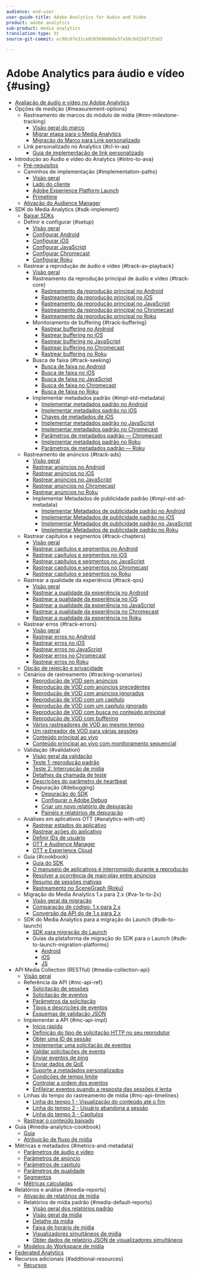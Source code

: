 ```yaml
---
audience: end-user
user-guide-title: Adobe Analytics for Audio and Video
product: adobe analytics
sub-product: media analytics
translation-type: ht
source-git-commit: ec98c87e31ce0265698d6da37a50c6d25d7155d3

---
```



# Adobe Analytics para áudio e vídeo {#using}

+ [Avaliação de áudio e vídeo no Adobe Analytics](media-overview.md)
+ Opções de medição {#measurement-options}
   + Rastreamento de marcos do módulo de mídia {#mm-milestone-tracking}
      + [Visão geral do marco](measurement-options/mm-milestone-tracking/milestone-overview.md)
      + [Migrar etapa para o Media Analytics](measurement-options/mm-milestone-tracking/migrate-ms-to-va.md)
      + [Migração do Marco para Link personalizado](measurement-options/mm-milestone-tracking/migrate-ms-to-cl.md)
   + Link personalizado no Analytics {#cl-in-aa}
      + [Guia de implementação de link personalizado](measurement-options/cl-in-aa/cl-impl-guide.md)
+ Introdução ao Áudio e vídeo do Analytics {#intro-to-ava}
   + [Pré-requisitos](intro-to-ava/prereqs.md)
   + Caminhos de implementação {#implementation-paths}
      + [Visão geral](intro-to-ava/implementation-paths/implementation-paths.md)
      + [Lado do cliente](intro-to-ava/implementation-paths/client-side-path.md)
      + [Adobe Experience Platform Launch](intro-to-ava/implementation-paths/launch-path.md)
      + [Primetime](intro-to-ava/implementation-paths/primetime-path.md)
   + [Ativação do Audience Manager](intro-to-ava/am-enablement.md)
+ SDK do Media Analytics {#sdk-implement}
   + [Baixar SDKs](sdk-implement/download-sdks.md)
   + Definir e configurar {#setup}
      + [Visão geral](sdk-implement/setup/setup-overview.md)
      + [Configurar Android](sdk-implement/setup/set-up-android.md)
      + [Configurar iOS](sdk-implement/setup/set-up-ios.md)
      + [Configurar JavaScript](sdk-implement/setup/set-up-js.md)
      + [Configurar Chromecast ](sdk-implement/setup/set-up-chromecast.md)
      + [Configurar Roku ](sdk-implement/setup/set-up-roku.md)
   + Rastrear a reprodução de áudio e vídeo {#track-av-playback}
      + [Visão geral](sdk-implement/track-av-playback/track-core-overview.md)
      + Rastreamento da reprodução principal de áudio e vídeo {#track-core}
         + [Rastreamento da reprodução principal no Android](sdk-implement/track-av-playback/track-core/track-core-android.md)
         + [Rastreamento da reprodução principal no iOS](sdk-implement/track-av-playback/track-core/track-core-ios.md)
         + [Rastreamento da reprodução principal no JavaScript](sdk-implement/track-av-playback/track-core/track-core-js.md)
         + [Rastreamento da reprodução principal no Chromecast](sdk-implement/track-av-playback/track-core/track-core-chromecast.md)
         + [Rastreamento da reprodução principal no Roku](sdk-implement/track-av-playback/track-core/track-core-roku.md)
      + Monitoramento de buffering {#track-buffering}
         + [Rastrear buffering no Android](sdk-implement/track-av-playback/track-buffering/track-buffering-android.md)
         + [Rastrear buffering no iOS](sdk-implement/track-av-playback/track-buffering/track-buffering-ios.md)
         + [Rastrear buffering no JavaScript](sdk-implement/track-av-playback/track-buffering/track-buffering-js.md)
         + [Rastrear buffering no Chromecast](sdk-implement/track-av-playback/track-buffering/track-buffering-chromecast.md)
         + [Rastrear buffering no Roku](sdk-implement/track-av-playback/track-buffering/track-buffering-roku.md)
      + Busca de faixa {#track-seeking}
         + [Busca de faixa no Android](sdk-implement/track-av-playback/track-seeking/track-seeking-android.md)
         + [Busca de faixa no iOS](sdk-implement/track-av-playback/track-seeking/track-seeking-ios.md)
         + [Busca de faixa no JavaScript](sdk-implement/track-av-playback/track-seeking/track-seeking-js.md)
         + [Busca de faixa no Chromecast](sdk-implement/track-av-playback/track-seeking/track-seeking-chromecast.md)
         + [Busca de faixa no Roku](sdk-implement/track-av-playback/track-seeking/track-seeking-roku.md)
      + Implementar metadados padrão {#impl-std-metadata}
         + [Implementar metadados padrão no Android](sdk-implement/track-av-playback/impl-std-metadata/impl-std-metadata-android.md)
         + [Implementar metadados padrão no iOS](sdk-implement/track-av-playback/impl-std-metadata/impl-std-metadata-ios.md)
         + [Chaves de metadados de iOS](sdk-implement/track-av-playback/impl-std-metadata/ios-metadata-keys.md)
         + [Implementar metadados padrão no JavaScript](sdk-implement/track-av-playback/impl-std-metadata/impl-std-metadata-js.md)
         + [Implementar metadados padrão no Chromecast](sdk-implement/track-av-playback/impl-std-metadata/impl-std-metadata-chromecast.md)
         + [Parâmetros de metadados padrão — Chromecast](sdk-implement/track-av-playback/impl-std-metadata/chromecast-metadata.md)
         + [Implementar metadados padrão no Roku](sdk-implement/track-av-playback/impl-std-metadata/impl-std-metadata-roku.md)
         + [Parâmetros de metadados padrão — Roku](sdk-implement/track-av-playback/impl-std-metadata/roku-metadata.md)
   + Rastreamento de anúncios {#track-ads}
      + [Visão geral](sdk-implement/track-ads/track-ads-overview.md)
      + [Rastrear anúncios no Android](sdk-implement/track-ads/track-ads-android.md)
      + [Rastrear anúncios no iOS](sdk-implement/track-ads/track-ads-ios.md)
      + [Rastrear anúncios no JavaScript](sdk-implement/track-ads/track-ads-js.md)
      + [Rastrear anúncios no Chromecast](sdk-implement/track-ads/track-ads-chromecast.md)
      + [Rastrear anúncios no Roku](sdk-implement/track-ads/track-ads-roku.md)
      + Implementar Metadados de publicidade padrão {#impl-std-ad-metadata}
         + [Implementar Metadados de publicidade padrão no Android](sdk-implement/track-ads/impl-std-ad-metadata/impl-std-ad-metadata-android.md)
         + [Implementar Metadados de publicidade padrão no iOS](sdk-implement/track-ads/impl-std-ad-metadata/impl-std-ad-metadata-ios.md)
         + [Implementar Metadados de publicidade padrão no JavaScript](sdk-implement/track-ads/impl-std-ad-metadata/impl-std-ad-metadata-js.md)
         + [Implementar Metadados de publicidade padrão no Roku](sdk-implement/track-ads/impl-std-ad-metadata/impl-std-ad-metadata-roku.md)
   + Rastrear capítulos e segmentos {#track-chapters}
      + [Visão geral](sdk-implement/track-chapters/track-chapters-overview.md)
      + [Rastrear capítulos e segmentos no Android](sdk-implement/track-chapters/track-chapters-android.md)
      + [Rastrear capítulos e segmentos no iOS](sdk-implement/track-chapters/track-chapters-ios.md)
      + [Rastrear capítulos e segmentos no JavaScript](sdk-implement/track-chapters/track-chapters-js.md)
      + [Rastrear capítulos e segmentos no Chromecast](sdk-implement/track-chapters/track-chapters-chromecast.md)
      + [Rastrear capítulos e segmentos no Roku](sdk-implement/track-chapters/track-chapters-roku.md)
   + Rastrear a qualidade da experiência {#track-qos}
      + [Visão geral](sdk-implement/track-qos/track-qos-overview.md)
      + [Rastrear a qualidade da experiência no Android](sdk-implement/track-qos/track-qos-android.md)
      + [Rastrear a qualidade da experiência no iOS](sdk-implement/track-qos/track-qos-ios.md)
      + [Rastrear a qualidade da experiência no JavaScript](sdk-implement/track-qos/track-qos-js.md)
      + [Rastrear a qualidade da experiência no Chromecast](sdk-implement/track-qos/track-qos-chromecast.md)
      + [Rastrear a qualidade da experiência no Roku](sdk-implement/track-qos/track-qos-roku.md)
   + Rastrear erros {#track-errors}
      + [Visão geral](sdk-implement/track-errors/track-errors-overview.md)
      + [Rastrear erros no Android](sdk-implement/track-errors/track-errors-android.md)
      + [Rastrear erros no iOS](sdk-implement/track-errors/track-errors-ios.md)
      + [Rastrear erros no JavaScript](sdk-implement/track-errors/track-errors-js.md)
      + [Rastrear erros no Chromecast](sdk-implement/track-errors/track-errors-chromecast.md)
      + [Rastrear erros no Roku](sdk-implement/track-errors/track-errors-roku.md)
   + [Opção de rejeição e privacidade](sdk-implement/opt-out-privacy.md)
   + Cenários de rastreamento {#tracking-scenarios}
      + [Reprodução de VOD sem anúncios](sdk-implement/tracking-scenarios/vod-no-intrs-details.md)
      + [Reprodução de VOD com anúncios precedentes](sdk-implement/tracking-scenarios/vod-preroll-ads.md)
      + [Reprodução de VOD com anúncios ignorados](sdk-implement/tracking-scenarios/vod-skipped-ads.md)
      + [Reprodução de VOD com um capítulo](sdk-implement/tracking-scenarios/vod-one-chapter.md)
      + [Reprodução de VOD com um capítulo ignorado](sdk-implement/tracking-scenarios/vod-skipped-chapter.md)
      + [Reprodução de VOD com busca no conteúdo principal](sdk-implement/tracking-scenarios/vod-seeking.md)
      + [Reprodução de VOD com buffering](sdk-implement/tracking-scenarios/vod-buffering.md)
      + [Vários rastreadores de VOD ao mesmo tempo](sdk-implement/tracking-scenarios/vod-multi-trackers.md)
      + [Um rastreador de VOD para várias sessões](sdk-implement/tracking-scenarios/vod-multi-track-one-session.md)
      + [Conteúdo principal ao vivo](sdk-implement/tracking-scenarios/live-main-content.md)
      + [Conteúdo principal ao vivo com monitoramento sequencial](sdk-implement/tracking-scenarios/live-sequential.md)
   + Validação {#validation}
      + [Visão geral da validação](sdk-implement/validation/validation-overview.md)
      + [Teste 1: reprodução padrão](sdk-implement/validation/test1-standard-playback.md)
      + [Teste 2: Interrupção de mídia](sdk-implement/validation/test2-media-interrupt.md)
      + [Detalhes da chamada de teste](sdk-implement/validation/test-call-details.md)
      + [Descrições do parâmetro de heartbeat](sdk-implement/validation/heartbeat-params.md)
      + Depuração {#debugging}
         + [Depuração do SDK](sdk-implement/validation/debugging/sdk-debugging.md)
         + [Configurar o Adobe Debug](sdk-implement/validation/debugging/config-adobe-debug.md)
         + [Criar um novo relatório de depuração](sdk-implement/validation/debugging/create-new-debug-report.md)
         + [Painéis e relatórios de depuração](sdk-implement/validation/debugging/debug-dash-repts.md)
   + Análises em aplicativos OTT {#analytics-with-ott}
      + [Rastrear estados do aplicativo](sdk-implement/analytics-with-ott/track-app-states.md)
      + [Rastrear ações do aplicativo](sdk-implement/analytics-with-ott/track-app-actions.md)
      + [Definir IDs de usuário](sdk-implement/analytics-with-ott/set-user-ids.md)
      + [OTT e Audience Manager](sdk-implement/analytics-with-ott/ott-am.md)
      + [OTT e Experience Cloud](sdk-implement/analytics-with-ott/ott-experience-cloud.md)
   + Guia {#cookbook}
      + [Guia do SDK](sdk-implement/cookbook/sdk-cookbook-overview.md)
      + [O manuseio de aplicativos é interrompido durante a reprodução](sdk-implement/cookbook/app-interrupts.md)
      + [Resolver a ocorrência de main:play entre anúncios](sdk-implement/cookbook/fix-ad-play-ad.md)
      + [Resumo de sessões inativas](sdk-implement/cookbook/resuming-inactive.md)
      + [Rastreamento no SceneGraph (Roku)](sdk-implement/cookbook/sdk-track-scenegraph.md)
   + Migração do Media Analytics 1.x para 2.x {#va-1x-to-2x}
      + [Visão geral da migração](sdk-implement/va-1x-to-2x/mig-1x-2x-overview.md)
      + [Comparação de código: 1.x para 2.x](sdk-implement/va-1x-to-2x/code-comparison-1x-2x.md)
      + [Conversão da API do de 1.x para 2.x](sdk-implement/va-1x-to-2x/1x-2x-api-change.md)
   + SDK do Media Analytics para a migração do Launch {#sdk-to-launch}
      + [SDK para migração do Launch](sdk-implement/sdk-to-launch/sdk-to-launch-migration.md)
      + Guias da plataforma de migração do SDK para o Launch {#sdk-to-launch-migration-platforms}
         + [Android](sdk-implement/sdk-to-launch/sdk-to-launch-migration-platforms/sdk-to-launch-migration-android.md)
         + [iOS](sdk-implement/sdk-to-launch/sdk-to-launch-migration-platforms/sdk-to-launch-migration-ios.md)
         + [JS](sdk-implement/sdk-to-launch/sdk-to-launch-migration-platforms/sdk-to-launch-migration-js.md)
+ API Media Collection (RESTful) {#media-collection-api}
   + [Visão geral](media-collection-api/mc-api-overview.md)
   + Referência da API {#mc-api-ref}
      + [Solicitação de sessões](media-collection-api/mc-api-ref/mc-api-sessions-req.md)
      + [Solicitação de eventos](media-collection-api/mc-api-ref/mc-api-events-req.md)
      + [Parâmetros da solicitação](media-collection-api/mc-api-ref/mc-api-req-params.md)
      + [Tipos e descrições de eventos](media-collection-api/mc-api-ref/mc-api-event-types.md)
      + [Esquemas de validação JSON](media-collection-api/mc-api-ref/mc-api-json-validation.md)
   + Implementar a API {#mc-api-impl}
      + [Início rápido](media-collection-api/mc-api-impl/mc-api-quick-start.md)
      + [Definição do tipo de solicitação HTTP no seu reprodutor](media-collection-api/mc-api-impl/mc-api-set-http-req.md)
      + [Obter uma ID de sessão](media-collection-api/mc-api-impl/mc-api-obtain-sid.md)
      + [Implementar uma solicitação de eventos](media-collection-api/mc-api-impl/mc-api-impl-events-req.md)
      + [Validar solicitações de evento](media-collection-api/mc-api-impl/mc-api-validate-reqs.md)
      + [Enviar eventos de ping](media-collection-api/mc-api-impl/mc-api-sed-pings.md)
      + [Enviar dados de QoE](media-collection-api/mc-api-impl/mc-api-sending-qoe.md)
      + [Suporte a metadados personalizados](media-collection-api/mc-api-impl/mc-api-custom-meta.md)
      + [Condições de tempo limite](media-collection-api/mc-api-impl/mc-api-timeout.md)
      + [Controlar a ordem dos eventos](media-collection-api/mc-api-impl/mc-api-ctrl-order.md)
      + [Enfileirar eventos quando a resposta das sessões é lenta](media-collection-api/mc-api-impl/mc-api-queuing.md)
   + Linhas do tempo do rastreamento de mídia {#mc-api-timelines}
      + [Linha do tempo 1 - Visualização do conteúdo até o fim](media-collection-api/mc-api-timelines/mc-api-timeline-1.md)
      + [Linha do tempo 2 - Usuário abandona a sessão](media-collection-api/mc-api-timelines/mc-api-timeline-2.md)
      + [Linha do tempo 3 - Capítulos](media-collection-api/mc-api-timelines/mc-api-timeline-3.md)
   + [Rastrear o conteúdo baixado](media-collection-api/track-downloaded-content.md)
+ Guia {#media-analytics-cookbook}
   + [Guia](media-analytics-cookbook/media-analytics-cookbook.md)
   + [Atribuição de fluxo de mídia](media-analytics-cookbook/media-dimensions.md)
+ Métricas e metadados {#metrics-and-metadata}
   + [Parâmetros de áudio e vídeo](metrics-and-metadata/audio-video-parameters.md)
   + [Parâmetros de anúncio](metrics-and-metadata/ad-parameters.md)
   + [Parâmetros de capítulo](metrics-and-metadata/chapter-parameters.md)
   + [Parâmetros de qualidade](metrics-and-metadata/quality-parameters.md)
   + [Segmentos](metrics-and-metadata/segments.md)
   + [Métricas calculadas](metrics-and-metadata/calculated-metrics.md)
+ Relatórios e análise {#media-reports}
   + [Ativação de relatórios de mídia](media-reports/media-reports-enable.md)
   + Relatórios de mídia padrão {#media-default-reports}
      + [Visão geral dos relatórios padrão](media-reports/media-default-reports/default-reports-overview.md)
      + [Visão geral da mídia](media-reports/media-default-reports/media-reports-overview.md)
      + [Detalhe da mídia](media-reports/media-default-reports/media-reports-detail.md)
      + [Faixa de horário de mídia](media-reports/media-default-reports/media-reports-daypart.md)
      + [Visualizadores simultâneos de mídia](media-reports/media-default-reports/media-concurrent-viewers.md)
      + [Obter dados de relatório JSON de visualizadores simultâneos](media-reports/media-default-reports/get-concurrent-json.md)
   + [Modelos do Workspace de mídia](media-reports/media-workspace-templates.md)
+ [Federated Analytics](federated-analytics.md)
+ Recursos adicionais {#additional-resources}
   + [Recursos](additional-resources/doc-updates.md)
